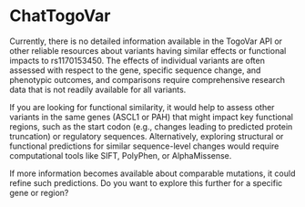 # ChatTogoVar

Currently, there is no detailed information available in the TogoVar API or other reliable resources about variants having similar effects or functional impacts to rs1170153450. The effects of individual variants are often assessed with respect to the gene, specific sequence change, and phenotypic outcomes, and comparisons require comprehensive research data that is not readily available for all variants.

If you are looking for functional similarity, it would help to assess other variants in the same genes (ASCL1 or PAH) that might impact key functional regions, such as the start codon (e.g., changes leading to predicted protein truncation) or regulatory sequences. Alternatively, exploring structural or functional predictions for similar sequence-level changes would require computational tools like SIFT, PolyPhen, or AlphaMissense.

If more information becomes available about comparable mutations, it could refine such predictions. Do you want to explore this further for a specific gene or region?